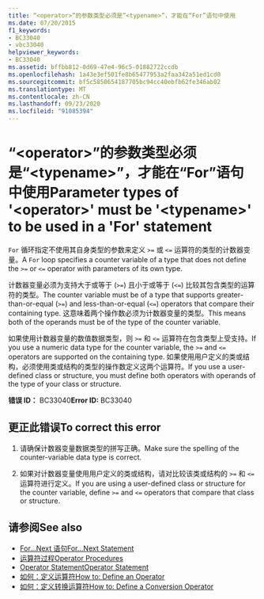 ```yaml
---
title: “<operator>”的参数类型必须是“<typename>”，才能在“For”语句中使用
ms.date: 07/20/2015
f1_keywords:
- BC33040
- vbc33040
helpviewer_keywords:
- BC33040
ms.assetid: bffbb812-0d69-47e4-96c5-01882722ccdb
ms.openlocfilehash: 1a43e3ef501fe8b65477953a2faa342a51ed1cd0
ms.sourcegitcommit: bf5c5850654187705bc94cc40ebfb62fe346ab02
ms.translationtype: MT
ms.contentlocale: zh-CN
ms.lasthandoff: 09/23/2020
ms.locfileid: "91085394"
---
```

# <a name="parameter-types-of-operator-must-be-typename-to-be-used-in-a-for-statement"></a><span data-ttu-id="dbc94-102">“\<operator>”的参数类型必须是“\<typename>”，才能在“For”语句中使用</span><span class="sxs-lookup"><span data-stu-id="dbc94-102">Parameter types of '\<operator>' must be '\<typename>' to be used in a 'For' statement</span></span>

<span data-ttu-id="dbc94-103">`For` 循环指定不使用其自身类型的参数来定义 `>=` 或 `<=` 运算符的类型的计数器变量。</span><span class="sxs-lookup"><span data-stu-id="dbc94-103">A `For` loop specifies a counter variable of a type that does not define the `>=` or `<=` operator with parameters of its own type.</span></span>  
  
 <span data-ttu-id="dbc94-104">计数器变量必须为支持大于或等于 (`>=`) 且小于或等于 (`<=`) 比较其包含类型的运算符的类型。</span><span class="sxs-lookup"><span data-stu-id="dbc94-104">The counter variable must be of a type that supports greater-than-or-equal (`>=`) and less-than-or-equal (`<=`) operators that compare their containing type.</span></span> <span data-ttu-id="dbc94-105">这意味着两个操作数必须为计数器变量的类型。</span><span class="sxs-lookup"><span data-stu-id="dbc94-105">This means both of the operands must be of the type of the counter variable.</span></span>  
  
 <span data-ttu-id="dbc94-106">如果使用计数器变量的数值数据类型，则 `>=` 和 `<=` 运算符在包含类型上受支持。</span><span class="sxs-lookup"><span data-stu-id="dbc94-106">If you use a numeric data type for the counter variable, the `>=` and `<=` operators are supported on the containing type.</span></span> <span data-ttu-id="dbc94-107">如果使用用户定义的类或结构，必须使用类或结构的类型的操作数定义这两个运算符。</span><span class="sxs-lookup"><span data-stu-id="dbc94-107">If you use a user-defined class or structure, you must define both operators with operands of the type of your class or structure.</span></span>  
  
 <span data-ttu-id="dbc94-108">**错误 ID：** BC33040</span><span class="sxs-lookup"><span data-stu-id="dbc94-108">**Error ID:** BC33040</span></span>  
  
## <a name="to-correct-this-error"></a><span data-ttu-id="dbc94-109">更正此错误</span><span class="sxs-lookup"><span data-stu-id="dbc94-109">To correct this error</span></span>  
  
1. <span data-ttu-id="dbc94-110">请确保计数器变量数据类型的拼写正确。</span><span class="sxs-lookup"><span data-stu-id="dbc94-110">Make sure the spelling of the counter-variable data type is correct.</span></span>  
  
2. <span data-ttu-id="dbc94-111">如果对计数器变量使用用户定义的类或结构，请对比较该类或结构的 `>=` 和 `<=` 运算符进行定义。</span><span class="sxs-lookup"><span data-stu-id="dbc94-111">If you are using a user-defined class or structure for the counter variable, define `>=` and `<=` operators that compare that class or structure.</span></span>  
  
## <a name="see-also"></a><span data-ttu-id="dbc94-112">请参阅</span><span class="sxs-lookup"><span data-stu-id="dbc94-112">See also</span></span>

- [<span data-ttu-id="dbc94-113">For...Next 语句</span><span class="sxs-lookup"><span data-stu-id="dbc94-113">For...Next Statement</span></span>](../language-reference/statements/for-next-statement.md)
- [<span data-ttu-id="dbc94-114">运算符过程</span><span class="sxs-lookup"><span data-stu-id="dbc94-114">Operator Procedures</span></span>](../programming-guide/language-features/procedures/operator-procedures.md)
- [<span data-ttu-id="dbc94-115">Operator Statement</span><span class="sxs-lookup"><span data-stu-id="dbc94-115">Operator Statement</span></span>](../language-reference/statements/operator-statement.md)
- [<span data-ttu-id="dbc94-116">如何：定义运算符</span><span class="sxs-lookup"><span data-stu-id="dbc94-116">How to: Define an Operator</span></span>](../programming-guide/language-features/procedures/how-to-define-an-operator.md)
- [<span data-ttu-id="dbc94-117">如何：定义转换运算符</span><span class="sxs-lookup"><span data-stu-id="dbc94-117">How to: Define a Conversion Operator</span></span>](../programming-guide/language-features/procedures/how-to-define-a-conversion-operator.md)

